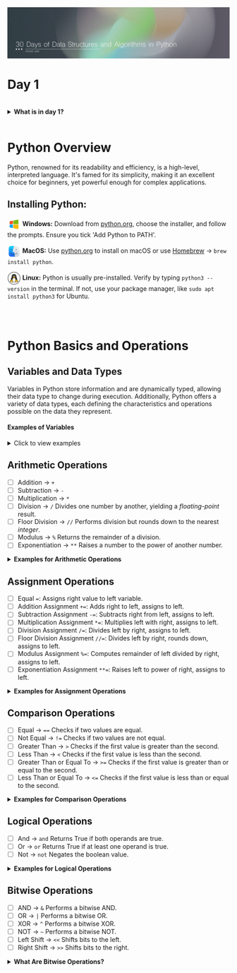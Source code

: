 <img src='../Files/Images/Header.jpg'>

# Day 1

<br>
<details>
<summary>
<strong>What is in day 1?</strong>  
</summary>

   - [Python Overview](#Python-Overview)
      - [Installing Python](#Installing-Python)
   - [Python Basics and Operations](#Python-Basics-and-Operations)
      - [Variables and Data Types](#Variables-and-Data-Types)
      - [Arithmetic Operations](#Arithmetic-Operations)
      - [Comparison Operations](#Comparison-Operations)
      - [Logical Operations](#Logical-Operations)
      - [Bitwise Operations](#Bitwise-Operations)
    

</details>


<br>

# Python Overview
Python, renowned for its readability and efficiency, is a high-level, interpreted language. It's famed for its simplicity, making it an excellent choice for beginners, yet powerful enough for complex applications.

## Installing Python:

<img src='/Files/Images/windows-icon.png' width='30' align='center'> </img> **Windows:** 
Download from [python.org](https://www.python.org/downloads/windows/), choose the installer, and follow the prompts. Ensure you tick 'Add Python to PATH'.

<img src='/Files/Images/mac-icon.png' width='30' align='center'> </img> **MacOS:** 
Use [python.org](https://www.python.org/downloads/macos/) to install on macOS or use [Homebrew](https://docs.brew.sh/Homebrew-and-Python) -> `brew install python`.

<img src='/Files/Images/Linux-icon.png' width='30' align='center'> </img>
**Linux:** Python is usually pre-installed. Verify by typing `python3 --version` in the terminal. If not, use your package manager, like `sudo apt install python3` for Ubuntu.

<br>
<br>

# Python Basics and Operations

## Variables and Data Types

Variables in Python store information and are dynamically typed, allowing their data type to change during execution. Additionally, Python offers a variety of data types, each defining the characteristics and operations possible on the data they represent.

#### Examples of Variables

<details>

<summary>Click to view examples</summary>

```python

# String: Textual data
greeting = "Hello, World!"

# Integer: Whole numbers
count = 42

# Float: Decimal numbers
temperature = 98.6

# Boolean: True or False
is_active = False

# List: Ordered collection of items
fruits = ["apple", "banana", "cherry"]

# Tuple: Immutable ordered collection of items
colors = ("red", "green", "blue")

# Set: Unordered collection of unique items
numbers = {1, 2, 3}

# Dictionary: Key-Value pairs
person = {"name": "John", "age": 30}

# Basic variable assignment
name = "Alice"

# Strings with escape sequences
text = "Line1\nLine2\\nLine3"

# Dynamic typing (changing variable data type)
num = 10    # Initially an integer
num = "Ten" # Now a string

# Tuple unpacking and reassignment
a, b = (1, 2)
a, b = b, a  # Swapping values

# Unpacking a sequence
x, y, z = [1, 2, 3]

# Using underscore for unused variables
_, b, _ = (1, 2, 3)  # b is 2; 1 and 3 are ignored

# Variable names (including underscores and digits)
first_name = "Alice"
_last_name = "Smith"
age1 = 25

# Dictionary with various key types
mixed_dict = {1: 'integer', 'string': 2, (3, 4): 'tuple'}

# Constants (by convention, in uppercase)
PI = 3.14159

# This is a single-line comment

'''
This is a multi-line comment
spanning multiple lines
'''

```

</details>

## Arithmetic Operations

- [ ] Addition -> ` + ` <br>
- [ ] Subtraction -> ` - ` <br>
- [ ] Multiplication -> ` * ` <br>
- [ ] Division -> ` / ` Divides one number by another, yielding a _floating-point_ result. <br>
- [ ] Floor Division -> ` // ` Performs division but rounds down to the nearest _integer_. <br>
- [ ] Modulus -> ` % ` Returns the remainder of a division. <br>
- [ ] Exponentiation -> ` ** ` Raises a number to the power of another number. <br>

<details>
<summary>
<strong>Examples for Arithmetic Operations</strong>  
</summary>
   
```python
print(5 + 3)  # 8
print(10 - 2)  # 8
print(4 * 2)  # 8
print(16 / 2)  # 8.0
print(17 // 2)  # 8
print(18 % 10)  # 8
print(2 ** 3)  # 8
```

</details>


## Assignment Operations

- [ ] Equal `=`: Assigns right value to left variable.
- [ ] Addition Assignment `+=`: Adds right to left, assigns to left.
- [ ] Subtraction Assignment `-=`: Subtracts right from left, assigns to left.
- [ ] Multiplication Assignment `*=`: Multiplies left with right, assigns to left.
- [ ] Division Assignment `/=`: Divides left by right, assigns to left.
- [ ] Floor Division Assignment `//=`: Divides left by right, rounds down, assigns to left.
- [ ] Modulus Assignment `%=`: Computes remainder of left divided by right, assigns to left.
- [ ] Exponentiation Assignment `**=`: Raises left to power of right, assigns to left.

<details>
<summary>
<strong>Examples for Assignment Operations</strong>  
</summary>
  
```python
x = 100     # Initial: x = 100
x += 20     # Addition: x = 100 + 20, so x = 120
x -= 50     # Subtraction: x = 120 - 50, so x = 70
x *= 2      # Multiplication: x = 70 * 2, so x = 140
x /= 10     # Division: x = 140 / 10, so x = 14.0
x //= 5     # Floor Division: x = 14.0 // 5, so x = 2.0
x %= 3      # Modulus: x = 2.0 % 3, so x = 2.0
x **= 3     # Exponentiation: x = 2.0 ** 3, so x = 8.0
```
</details>

## Comparison Operations

- [ ] Equal -> ` == ` Checks if two values are equal. <br>
- [ ] Not Equal -> ` != ` Checks if two values are not equal. <br>
- [ ] Greater Than -> ` > ` Checks if the first value is greater than the second. <br>
- [ ] Less Than -> ` < ` Checks if the first value is less than the second. <br>
- [ ] Greater Than or Equal To -> ` >= ` Checks if the first value is greater than or equal to the second. <br>
- [ ] Less Than or Equal To -> ` <= ` Checks if the first value is less than or equal to the second. <br>

<details>
<summary>
<strong>Examples for Comparison Operations</strong>  
</summary>
  
```python
print(8 == 8)  # True
print(7 != 8)  # True
print(9 > 8)  # True
print(7 < 8)  # True
print(8 >= 8)  # True
print(8 <= 8)  # True
```
</details>

## Logical Operations

- [ ] And -> ` and ` Returns True if both operands are true. <br>
- [ ] Or -> ` or ` Returns True if at least one operand is true. <br>
- [ ] Not -> ` not ` Negates the boolean value. <br>

<details>
<summary>
<strong>Examples for Logical Operations</strong>  
</summary>
  
```python
print(True and False)  # False
print(True or False)  # True
print(not True)  # False
```
</details>

## Bitwise Operations



- [ ] AND -> ` & ` Performs a bitwise AND. <br>
- [ ] OR -> ` | ` Performs a bitwise OR. <br>
- [ ] XOR -> ` ^ ` Performs a bitwise XOR. <br>
- [ ] NOT -> ` ~ ` Performs a bitwise NOT. <br>
- [ ] Left Shift -> ` << ` Shifts bits to the left. <br>
- [ ] Right Shift -> ` >> ` Shifts bits to the right. <br>

<details>
<summary>
<strong>What Are Bitwise Operations?</strong>  
</summary>

- `AND (&):` Compares two numbers bit by bit. The result is 1 for each bit where both numbers have a 1. Otherwise, it's 0.  
Example: For 5 (101 in binary) & 3 (011 in binary), only the last bit matches (1 & 1 = 1), so the result is 001 or 1 in decimal.

- `OR (|):`Compares bit by bit. If at least one of the two numbers has a 1 in a particular position, the result gets a 1 in that position.  
Example: For 5 (101 in binary) | 3 (011 in binary), the result is 111 or 7 in decimal, since in each position at least one of the numbers has a 1.

- `XOR (^):` This is a bit like OR, but if both numbers have a 1 in the same position, the result gets a 0 in that position.  
Example: For 5 (101 in binary) ^ 3 (011 in binary), the result is 110 or 6 in decimal. This is because the first and last bits are different in the two numbers.

- `NOT (~):`This flips all the bits of a number. If a bit is 1, it becomes 0, and vice versa.
Example: For ~5, every bit in 5 (101 in binary) is flipped, resulting in 010 in binary (or 2 in decimal, but note that Python handles this operation a bit differently due to how it represents negative numbers).

- `Left Shift (<<):` Moves all the bits in a number to the left by a certain number of places (specified by you). This is like multiplying the number by 2 for each shift.  
Example: 5 (101 in binary) shifted left by 1 place (1010 in binary) is 10 in decimal.

- `Right Shift (>>):` Moves all the bits in a number to the right by a certain number of places. This is like dividing the number by 2 for each shift.  
Example: 5 (101 in binary) shifted right by 1 place (010 in binary) is 2 in decimal.
```python
print(5 & 3)  # 1
print(5 | 3)  # 7
print(5 ^ 3)  # 6
print(~5)  # -6
print(5 << 1)  # 10
print(5 >> 1)  # 2
```
</details>

